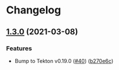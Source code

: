 # Changelog

## [1.3.0](https://www.github.com/redhat-scholars/tekton-tutorial/compare/v1.2.0...v1.3.0) (2021-03-08)


### Features

* Bump to Tekton v0.19.0 ([#40](https://www.github.com/redhat-scholars/tekton-tutorial/issues/40)) ([b270e6c](https://www.github.com/redhat-scholars/tekton-tutorial/commit/b270e6c62debf75ec4f98b3e93b182b9096919a5))
